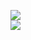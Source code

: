 [![](https://img.shields.io/badge/Made%20With-Github%20Spray-lightgrey.svg?style=for-the-badge&logo=github)](https://github.com/Annihil/github-spray#10621)  
[![](https://i.imgur.com/2DrTn0Z.gif)](https://github.com/Annihil/github-spray)